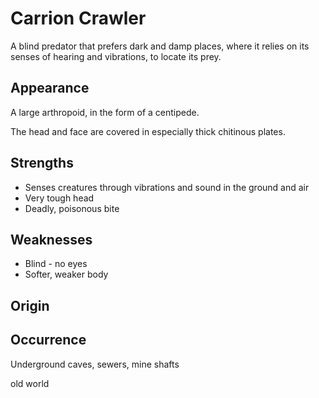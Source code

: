 # Carrion Crawler
A blind predator that prefers dark and damp places, where it relies on its senses of hearing and vibrations, to locate its prey. 

## Appearance
A large arthropoid, in the form of a centipede. 

The head and face are covered in especially thick chitinous plates. 

## Strengths
* Senses creatures through vibrations and sound in the ground and air
* Very tough head
* Deadly, poisonous bite

## Weaknesses
* Blind - no eyes
* Softer, weaker body

## Origin


## Occurrence
Underground caves, sewers, mine shafts

old world
